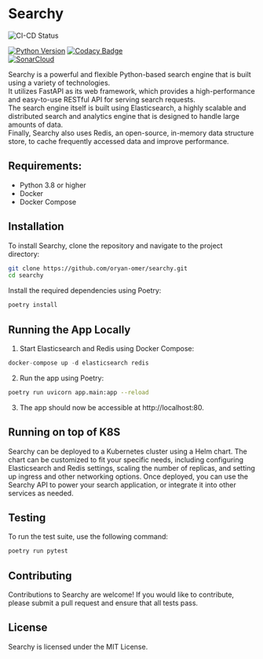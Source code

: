 # Searchy

![CI-CD Status](https://github.com/oryan-omer/searchy/actions/workflows/main.yaml/badge.svg
)

[![Python Version](https://img.shields.io/badge/python-3.9-blue?logo=python&style=flat-square)](https://www.python.org/downloads/)
[![Codacy Badge](https://app.codacy.com/project/badge/Grade/f0171a2d51dc4b558ff00304344fd025)](https://app.codacy.com/gh/oryan-omer/searchy/dashboard?utm_source=gh&utm_medium=referral&utm_content=&utm_campaign=Badge_grade)  
[![SonarCloud](https://sonarcloud.io/images/project_badges/sonarcloud-white.svg)](https://sonarcloud.io/summary/new_code?id=oryan-omer_searchy)

Searchy is a powerful and flexible Python-based search engine that is built using a variety of technologies.  
It utilizes FastAPI as its web framework, which provides a high-performance and easy-to-use RESTful API for serving search requests.        
The search engine itself is built using Elasticsearch, a highly scalable and distributed search and analytics engine that is designed to handle large amounts of data.     
Finally, Searchy also uses Redis, an open-source, in-memory data structure store, to cache frequently accessed data and improve performance.  


## Requirements:
- Python 3.8 or higher
- Docker
- Docker Compose

## Installation

To install Searchy, clone the repository and navigate to the project directory:

```bash
git clone https://github.com/oryan-omer/searchy.git
cd searchy
```

Install the required dependencies using Poetry:

```bash
poetry install
```

## Running the App Locally
1. Start Elasticsearch and Redis using Docker Compose:
```python
docker-compose up -d elasticsearch redis
```

2. Run the app using Poetry:
```bash
poetry run uvicorn app.main:app --reload
```

3. The app should now be accessible at http://localhost:80.

## Running on top of K8S
Searchy can be deployed to a Kubernetes cluster using a Helm chart. The chart can be customized to fit your specific needs, including configuring Elasticsearch and Redis settings, scaling the number of replicas, and setting up ingress and other networking options. Once deployed, you can use the Searchy API to power your search application, or integrate it into other services as needed.

## Testing
To run the test suite, use the following command:

```bash
poetry run pytest
```

## Contributing
Contributions to Searchy are welcome! If you would like to contribute, please submit a pull request and ensure that all tests pass.

## License
Searchy is licensed under the MIT License.